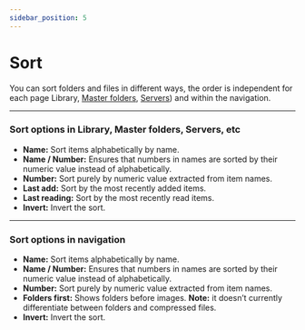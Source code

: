 ```yaml
---
sidebar_position: 5
---
```


# Sort

You can sort folders and files in different ways, the order is independent for each page Library, [Master folders](master-folders), [Servers](servers)) and within the navigation.

---

### Sort options in Library, Master folders, Servers, etc

- **Name:** Sort items alphabetically by name.
- **Name / Number:** Ensures that numbers in names are sorted by their numeric value instead of alphabetically.
- **Number:** Sort purely by numeric value extracted from item names.
- **Last add:** Sort by the most recently added items.
- **Last reading:** Sort by the most recently read items.
- **Invert:** Invert the sort.

---

### Sort options in navigation

- **Name:** Sort items alphabetically by name.
- **Name / Number:** Ensures that numbers in names are sorted by their numeric value instead of alphabetically.
- **Number:** Sort purely by numeric value extracted from item names.
- **Folders first:** Shows folders before images. **Note:** it doesn’t currently differentiate between folders and compressed files.
- **Invert:** Invert the sort.